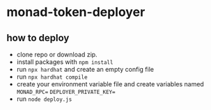 # monad-token-deployer

## how to deploy
- clone repo or download zip.
- install packages with 
`npm install`
- run `npx hardhat` and create an empty config file
- run 
`npx hardhat compile`
- create your environment variable file and create variables named
`MONAD_RPC=`
`DEPLOYER_PRIVATE_KEY=`
- run `node deploy.js`